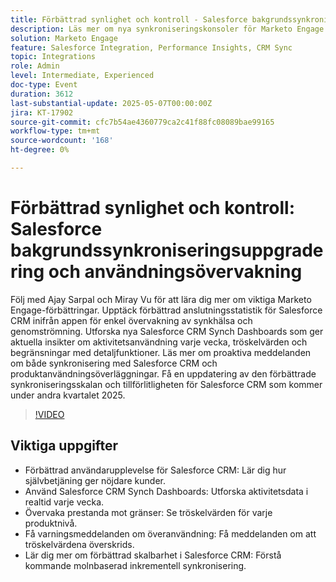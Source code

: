 ```yaml
---
title: Förbättrad synlighet och kontroll - Salesforce bakgrundssynkroniseringsuppgradering och användningsövervakning
description: Läs mer om nya synkroniseringskonsoler för Marketo Engage Salesforce CRM, varningar och Q2 2025-förbättringar som ger bättre synlighet, skalbarhet och prestandaövervakning.
solution: Marketo Engage
feature: Salesforce Integration, Performance Insights, CRM Sync
topic: Integrations
role: Admin
level: Intermediate, Experienced
doc-type: Event
duration: 3612
last-substantial-update: 2025-05-07T00:00:00Z
jira: KT-17902
source-git-commit: cfc7b54ae4360779ca2c41f88fc08089bae99165
workflow-type: tm+mt
source-wordcount: '168'
ht-degree: 0%

---
```



# Förbättrad synlighet och kontroll: Salesforce bakgrundssynkroniseringsuppgradering och användningsövervakning

Följ med Ajay Sarpal och Miray Vu för att lära dig mer om viktiga Marketo Engage-förbättringar. Upptäck förbättrad anslutningsstatistik för Salesforce CRM inifrån appen för enkel övervakning av synkhälsa och genomströmning. Utforska nya Salesforce CRM Synch Dashboards som ger aktuella insikter om aktivitetsanvändning varje vecka, tröskelvärden och begränsningar med detaljfunktioner. Läs mer om proaktiva meddelanden om både synkronisering med Salesforce CRM och produktanvändningsöverläggningar. Få en uppdatering av den förbättrade synkroniseringsskalan och tillförlitligheten för Salesforce CRM som kommer under andra kvartalet 2025.

>[!VIDEO](https://video.tv.adobe.com/v/3457883/?learn=on&enablevpops)

## Viktiga uppgifter

* Förbättrad användarupplevelse för Salesforce CRM: Lär dig hur självbetjäning ger nöjdare kunder.
* Använd Salesforce CRM Synch Dashboards: Utforska aktivitetsdata i realtid varje vecka.
* Övervaka prestanda mot gränser: Se tröskelvärden för varje produktnivå.
* Få varningsmeddelanden om överanvändning: Få meddelanden om att tröskelvärdena överskrids.
* Lär dig mer om förbättrad skalbarhet i Salesforce CRM: Förstå kommande molnbaserad inkrementell synkronisering.


